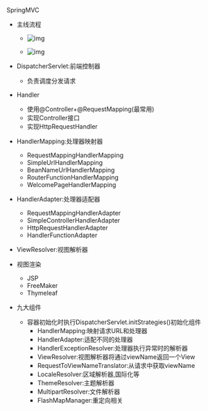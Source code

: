SpringMVC

- 主线流程

  - ![img](C:\Users\77023\Desktop\MD笔记\MD\Notes\SpringBoot\images\SpringMVC流程.svg)

  - ![img](C:\Users\77023\Desktop\MD笔记\MD\Notes\SpringBoot\images\SpringMVC时序.svg)

- DispatcherServlet:前端控制器
  - 负责调度分发请求
- Handler
  - 使用@Controller+@RequestMapping(最常用)
  - 实现Controller接口
  - 实现HttpRequestHandler
- HandlerMapping:处理器映射器
  - RequestMappingHandlerMapping
  - SimpleUrlHandlerMapping
  - BeanNameUrlHandlerMapping
  - RouterFunctionHandlerMapping
  - WelcomePageHandlerMapping
- HandlerAdapter:处理器适配器
  - RequestMappingHandlerAdapter
  - SimpleControllerHandlerAdapter
  - HttpRequestHandlerAdapter
  - HandlerFunctionAdapter
- ViewResolver:视图解析器
- 视图渲染
  - JSP
  - FreeMaker
  - Thymeleaf
- 九大组件
  - 容器初始化时执行DispatcherServlet.initStrategies()初始化组件
    - HandlerMapping:映射请求URL和处理器
    - HandlerAdapter:适配不同的处理器
    - HandlerExceptionResolver:处理器执行异常时的解析器
    - ViewResolver:视图解析器将通过viewName返回一个View
    - RequestToViewNameTranslator:从请求中获取viewName
    - LocaleResolver:区域解析器,国际化等
    - ThemeResolver:主题解析器
    - MultipartResolver:文件解析器
    - FlashMapManager:重定向相关